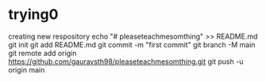 # trying0
creating new respository
echo "# pleaseteachmesomthing" >> README.md
git init
git add README.md
git commit -m "first commit"
git branch -M main
git remote add origin https://github.com/gauravsth98/pleaseteachmesomthing.git
git push -u origin main
